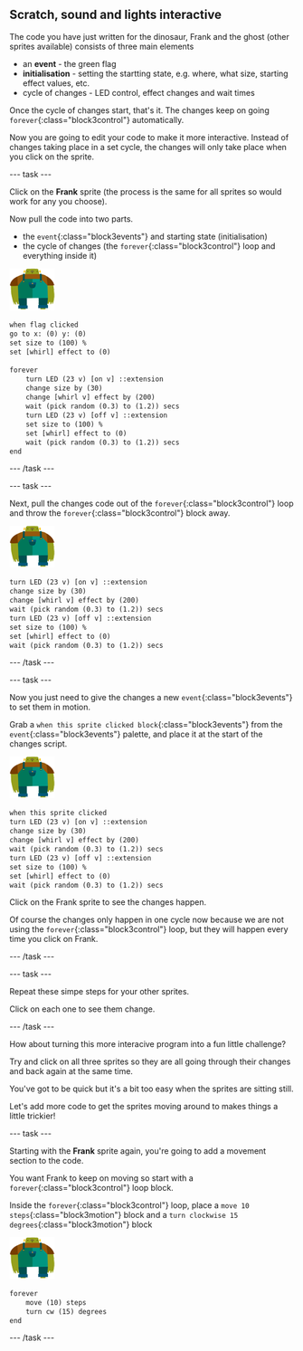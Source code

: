 ## Scratch, sound and lights interactive

The code you have just written for the dinosaur, Frank and the ghost (other sprites available) consists of three main elements

+ an **event** - the green flag
+ **initialisation** - setting the startting state, e.g. where, what size, starting effect values, etc.
+ cycle of changes - LED control, effect changes and wait times

Once the cycle of changes start, that's it. The changes keep on going `forever`{:class="block3control"} automatically.

Now you are going to edit your code to make it more interactive. Instead of changes taking place in a set cycle, the changes will only take place when you click on the sprite.

--- task ---

Click on the **Frank** sprite (the process is the same for all sprites so would work for any you choose).

Now pull the code into two parts.
+ the `event`{:class="block3events"} and starting state (initialisation)
+ the cycle of changes (the `forever`{:class="block3control"} loop and everything inside it)

![Frank sprite](images/frankSpriteIdentifier.png)

```blocks3
when flag clicked
go to x: (0) y: (0)
set size to (100) %
set [whirl] effect to (0)

forever
    turn LED (23 v) [on v] ::extension
    change size by (30)
    change [whirl v] effect by (200)
    wait (pick random (0.3) to (1.2)) secs
    turn LED (23 v) [off v] ::extension
    set size to (100) %
    set [whirl] effect to (0)
    wait (pick random (0.3) to (1.2)) secs
end
```

--- /task ---

--- task ---

Next, pull the changes code out of the `forever`{:class="block3control"} loop and throw the `forever`{:class="block3control"} block away.

![Frank sprite](images/frankSpriteIdentifier.png)

```blocks3
turn LED (23 v) [on v] ::extension
change size by (30)
change [whirl v] effect by (200)
wait (pick random (0.3) to (1.2)) secs
turn LED (23 v) [off v] ::extension
set size to (100) %
set [whirl] effect to (0)
wait (pick random (0.3) to (1.2)) secs
```

--- /task ---

--- task ---

Now you just need to give the changes a new `event`{:class="block3events"} to set them in motion.

Grab a `when this sprite clicked block`{:class="block3events"} from the `event`{:class="block3events"} palette, and place it at the start of the changes script.

![Frank sprite](images/frankSpriteIdentifier.png)

```blocks3
when this sprite clicked
turn LED (23 v) [on v] ::extension
change size by (30)
change [whirl v] effect by (200)
wait (pick random (0.3) to (1.2)) secs
turn LED (23 v) [off v] ::extension
set size to (100) %
set [whirl] effect to (0)
wait (pick random (0.3) to (1.2)) secs
```

Click on the Frank sprite to see the changes happen. 

Of course the changes only happen in one cycle now because we are not using the `forever`{:class="block3control"} loop, but they will happen every time you click on Frank.

--- /task ---

--- task ---

Repeat these simpe steps for your other sprites.

Click on each one to see them change.

--- /task ---

How about turning this more interacive program into a fun little challenge?

Try and click on all three sprites so they are all going through their changes and back again at the same time.

You've got to be quick but it's a bit too easy when the sprites are sitting still.

Let's add more code to get the sprites moving around to makes things a little trickier!

--- task ---

Starting with the **Frank** sprite again, you're going to add a movement section to the code.

You want Frank to keep on moving so start with a `forever`{:class="block3control"} loop block.

Inside the `forever`{:class="block3control"} loop, place a `move 10 steps`{:class="block3motion"} block and a `turn clockwise 15 degrees`{:class="block3motion"} block

![Frank sprite](images/frankSpriteIdentifier.png)

```blocks3
forever
    move (10) steps
    turn cw (15) degrees
end
```

--- /task ---

